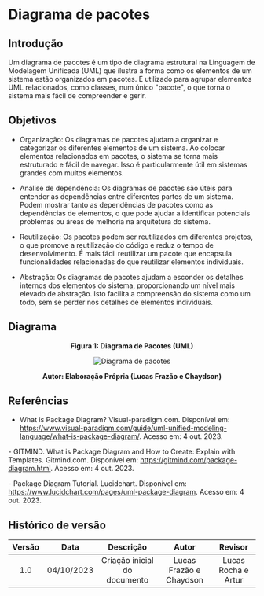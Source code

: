 # Diagrama de pacotes

## Introdução

Um diagrama de pacotes é um tipo de diagrama estrutural na Linguagem de Modelagem Unificada (UML) que ilustra a forma como os elementos de um sistema estão organizados em pacotes. É utilizado para agrupar elementos UML relacionados, como classes, num único "pacote", o que torna o sistema mais fácil de compreender e gerir.

## Objetivos

- Organização: Os diagramas de pacotes ajudam a organizar e categorizar os diferentes elementos de um sistema. Ao colocar elementos relacionados em pacotes, o sistema se torna mais estruturado e fácil de navegar. Isso é particularmente útil em sistemas grandes com muitos elementos.

- Análise de dependência: Os diagramas de pacotes são úteis para entender as dependências entre diferentes partes de um sistema. Podem mostrar tanto as dependências de pacotes como as dependências de elementos, o que pode ajudar a identificar potenciais problemas ou áreas de melhoria na arquitetura do sistema.

- Reutilização: Os pacotes podem ser reutilizados em diferentes projetos, o que promove a reutilização do código e reduz o tempo de desenvolvimento. É mais fácil reutilizar um pacote que encapsula funcionalidades relacionadas do que reutilizar elementos individuais.

- Abstração: Os diagramas de pacotes ajudam a esconder os detalhes internos dos elementos do sistema, proporcionando um nível mais elevado de abstração. Isto facilita a compreensão do sistema como um todo, sem se perder nos detalhes de elementos individuais.

## Diagrama



<div style="text-align: center">
<figcaption style="text-align: center">
    <b>Figura 1: Diagrama de Pacotes (UML)</b>
</figcaption>

![Diagrama de pacotes](assets/modelagem/pacotes.png)

</div>
<figcaption style="text-align: center">
   <b>Autor: Elaboração Própria (Lucas Frazão e Chaydson)</b>
</figcaption>

## Referências

- What is Package Diagram? Visual-paradigm.com. Disponível em: <https://www.visual-paradigm.com/guide/uml-unified-modeling-language/what-is-package-diagram/>. Acesso em: 4 out. 2023.

‌- GITMIND. What is Package Diagram and How to Create: Explain with Templates. Gitmind.com. Disponível em: <https://gitmind.com/package-diagram.html>. Acesso em: 4 out. 2023.

‌- Package Diagram Tutorial. Lucidchart. Disponível em: <https://www.lucidchart.com/pages/uml-package-diagram>. Acesso em: 4 out. 2023.

## Histórico de versão

| Versão |    Data    |          Descrição           |          Autor          |       Revisor        |
| :----: | :--------: | :--------------------------: | :---------------------: | :------------------: |
|  1.0   | 04/10/2023 | Criação inicial do documento | Lucas Frazão e Chaydson | Lucas Rocha e Artur |
